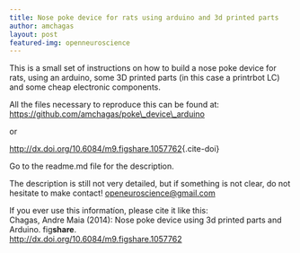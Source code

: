 ```yaml
---
title: Nose poke device for rats using arduino and 3d printed parts
author: amchagas
layout: post
featured-img: openneuroscience
---
```

This is a small set of instructions on how to build a nose poke device for rats, using an arduino, some 3D printed parts (in this case a printrbot LC) and some cheap electronic components.

<span class="embed-youtube" style="text-align:center; display: block;"></span>

All the files necessary to reproduce this can be found at: https://github.com/amchagas/poke\_device\_arduino

or

<http://dx.doi.org/10.6084/m9.figshare.1057762>{.cite-doi}

Go to the readme.md file for the description.

The description is still not very detailed, but if something is not clear, do not hesitate to make contact! openeuroscience@gmail.com

<div>
  If you ever use this informatíon, please cite it like this:
</div>

<div id="citecontent">
  Chagas, Andre Maia (2014): Nose poke device using 3d printed parts and Arduino. fig<b>share</b>.<br /> <a class="cite-doi" href="http://dx.doi.org/10.6084/m9.figshare.1057762">http://dx.doi.org/10.6084/m9.figshare.1057762</a>
</div>
